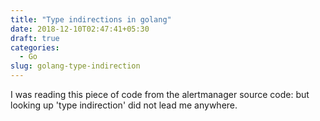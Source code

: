 ```yaml
---
title: "Type indirections in golang"
date: 2018-12-10T02:47:41+05:30
draft: true
categories:
  - Go
slug: golang-type-indirection
---
```


I was reading this piece of code from the alertmanager source code:
but looking up 'type indirection' did not lead me anywhere.
